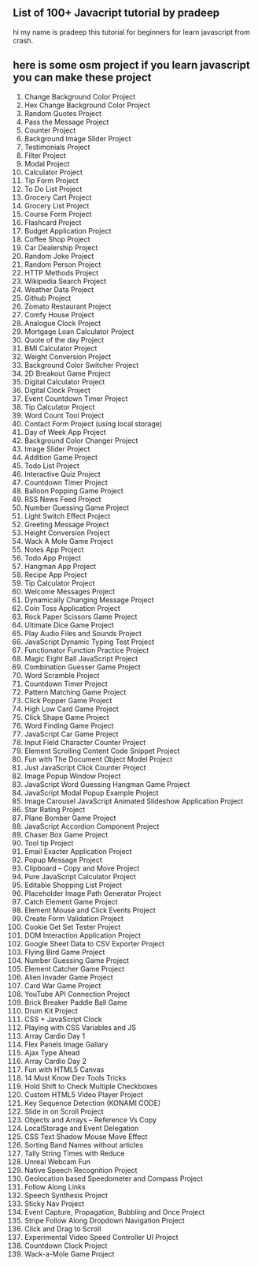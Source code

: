 
## List of 100+ Javacript tutorial by pradeep
hi my name is pradeep this tutorial for beginners for learn javascript from crash.

## here is some osm project if you learn javascript you can make these project
1. Change Background Color Project
2. Hex Change Background Color Project
3. Random Quotes Project
4. Pass the Message Project
5. Counter Project
6. Background Image Slider Project
7. Testimonials Project
8. Filter Project
9. Modal Project
10. Calculator Project
11. Tip Form Project
12. To Do List Project
13. Grocery Cart Project
14. Grocery List Project
15. Course Form Project
16. Flashcard Project
17. Budget Application Project
18. Coffee Shop Project
19. Car Dealership Project
20. Random Joke Project
21. Random Person Project
22. HTTP Methods Project
23. Wikipedia Search Project
24. Weather Data Project
25. Github Project
26. Zomato Restaurant Project
27. Comfy House Project
28. Analogue Clock Project
29. Mortgage Loan Calculator Project
30. Quote of the day Project
31. BMI Calculator Project
32. Weight Conversion Project
33. Background Color Switcher Project
34. 2D Breakout Game Project
35. Digital Calculator Project
36. Digital Clock Project
37. Event Countdown Timer Project
38. Tip Calculator Project
39. Word Count Tool Project
40. Contact Form Project (using local storage)
41. Day of Week App Project
42. Background Color Changer Project
43. Image Slider Project
44. Addition Game Project
45. Todo List Project
46. Interactive Quiz Project
47. Countdown Timer Project
48. Balloon Popping Game Project
49. RSS News Feed Project
50. Number Guessing Game Project
51. Light Switch Effect Project
52. Greeting Message Project
53. Height Conversion Project
54. Wack A Mole Game Project
55. Notes App Project
56. Todo App Project
57. Hangman App Project
58. Recipe App Project
59. Tip Calculator Project
60. Welcome Messages Project
61. Dynamically Changing Message Project
62. Coin Toss Application Project
63. Rock Paper Scissors Game Project
64. Ultimate Dice Game Project
65. Play Audio Files and Sounds Project
66. JavaScript Dynamic Typing Test Project
67. Functionator Function Practice Project
68. Magic Eight Ball JavaScript Project
69. Combination Guesser Game Project
70. Word Scramble Project
71. Countdown Timer Project
72. Pattern Matching Game Project
73. Click Popper Game Project
74. High Low Card Game Project
75. Click Shape Game Project
76. Word Finding Game Project
77. JavaScript Car Game Project
78. Input Field Character Counter Project
79. Element Scrolling Content Code Snippet Project
80. Fun with The Document Object Model Project
81. Just JavaScript Click Counter Project
82. Image Popup Window Project
83. JavaScript Word Guessing Hangman Game Project
84. JavaScript Modal Popup Example Project
85. Image Carousel JavaScript Animated Slideshow Application Project
86. Star Rating Project
87. Plane Bomber Game Project
88. JavaScript Accordion Component Project
89. Chaser Box Game Project
90. Tool tip Project
91. Email Exacter Application Project
92. Popup Message Project
93. Clipboard – Copy and Move Project
94. Pure JavaScript Calculator Project
95. Editable Shopping List Project
96. Placeholder Image Path Generator Project
97. Catch Element Game Project
98. Element Mouse and Click Events Project
99. Create Form Validation Project
100. Cookie Get Set Tester Project
101. DOM Interaction Application Project
102. Google Sheet Data to CSV Exporter Project
103. Flying Bird Game Project
104. Number Guessing Game Project
105. Element Catcher Game Project
106. Alien Invader Game Project
107. Card War Game Project
108. YouTube API Connection Project
109. Brick Breaker Paddle Ball Game
110. Drum Kit Project
111. CSS + JavaScript Clock
112. Playing with CSS Variables and JS
113. Array Cardio Day 1
114. Flex Panels Image Gallary
115. Ajax Type Ahead
116. Array Cardio Day 2
117. Fun with HTML5 Canvas
118. 14 Must Know Dev Tools Tricks
119. Hold Shift to Check Multiple Checkboxes
120. Custom HTML5 Video Player Project
121. Key Sequence Detection (KONAMI CODE)
122. Slide in on Scroll Project
123. Objects and Arrays – Reference Vs Copy
124. LocalStorage and Event Delegation
125. CSS Text Shadow Mouse Move Effect
126. Sorting Band Names without articles
127. Tally String Times with Reduce
128. Unreal Webcam Fun
129. Native Speech Recognition Project
130. Geolocation based Speedometer and Compass Project
131. Follow Along Links
132. Speech Synthesis Project
133. Sticky Nav Project
134. Event Capture, Propagation, Bubbling and Once Project
135. Stripe Follow Along Dropdown Navigation Project
136. Click and Drag to Scroll
137. Experimental Video Speed Controller UI Project
138. Countdown Clock Project
139. Wack-a-Mole Game Project

 

 
